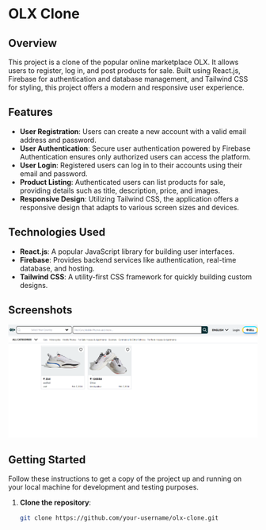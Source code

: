 # OLX Clone

## Overview

This project is a clone of the popular online marketplace OLX. It allows users to register, log in, and post products for sale. Built using React.js, Firebase for authentication and database management, and Tailwind CSS for styling, this project offers a modern and responsive user experience.

## Features

- **User Registration**: Users can create a new account with a valid email address and password.
- **User Authentication**: Secure user authentication powered by Firebase Authentication ensures only authorized users can access the platform.
- **User Login**: Registered users can log in to their accounts using their email and password.
- **Product Listing**: Authenticated users can list products for sale, providing details such as title, description, price, and images.
- **Responsive Design**: Utilizing Tailwind CSS, the application offers a responsive design that adapts to various screen sizes and devices.

## Technologies Used

- **React.js**: A popular JavaScript library for building user interfaces.
- **Firebase**: Provides backend services like authentication, real-time database, and hosting.
- **Tailwind CSS**: A utility-first CSS framework for quickly building custom designs.

## Screenshots

<img src="Olx_Clone/public/olxClone.png"></img>
## Getting Started

Follow these instructions to get a copy of the project up and running on your local machine for development and testing purposes.

1. **Clone the repository**:

   ```bash
   git clone https://github.com/your-username/olx-clone.git


